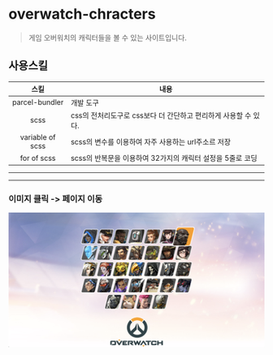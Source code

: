 # overwatch-chracters
> 게임 오버워치의 캐릭터들을 볼 수 있는 사이트입니다.

## 사용스킬
스킬 | 내용
:--: |--
parcel-bundler | 개발 도구
scss | css의 전처리도구로 css보다 더 간단하고 편리하게 사용할 수 있다.
variable of scss | scss의 변수를 이용하여 자주 사용하는 url주소르 저장
for of scss | scss의 반복문을 이용하여 32가지의 캐릭터 설정을 5줄로 코딩
___
___
### 이미지 클릭 -> 페이지 이동
[![overwatch-characters](https://github.com/Ahn-GiHwan/overwatch-characters/blob/master/images/heros.png?raw=true)](https://ov-he.netlify.app/)
